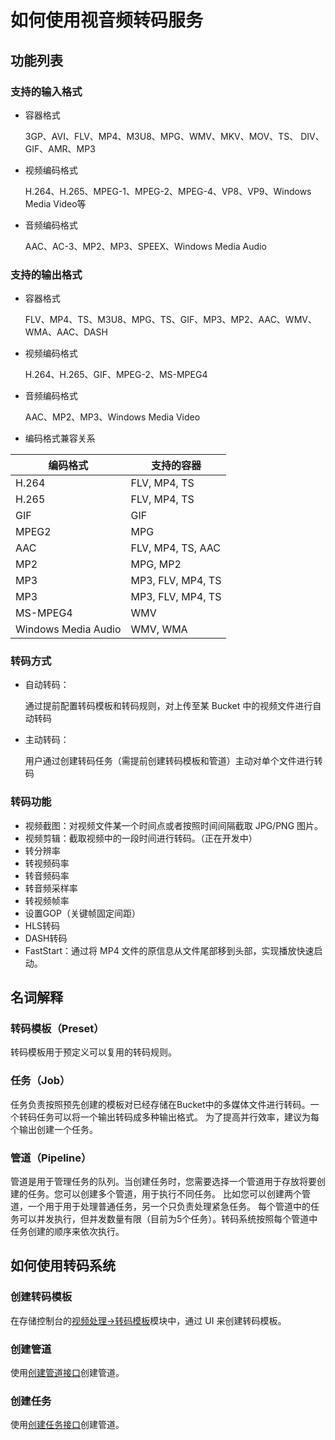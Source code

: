 # 如何使用视音频转码服务

## 功能列表

### 支持的输入格式

- 容器格式

  3GP、AVI、FLV、MP4、M3U8、MPG、WMV、MKV、MOV、TS、 DIV、GIF、AMR、MP3

- 视频编码格式

  H.264、H.265、MPEG-1、MPEG-2、MPEG-4、VP8、VP9、Windows Media Video等

- 音频编码格式

  AAC、AC-3、MP2、MP3、SPEEX、Windows Media Audio

### 支持的输出格式

- 容器格式

  FLV、MP4、TS、M3U8、MPG、TS、GIF、MP3、MP2、AAC、WMV、WMA、AAC、DASH

- 视频编码格式

  H.264、H.265、GIF、MPEG-2、MS-MPEG4

- 音频编码格式

  AAC、MP2、MP3、Windows Media Video

- 编码格式兼容关系

|  编码格式   | 支持的容器    |
| ----------  | ---           |
| H.264       |  FLV, MP4, TS |
| H.265       |  FLV, MP4, TS |
| GIF         |  GIF          |
| MPEG2       |  MPG          |
| AAC         |  FLV, MP4, TS, AAC |
| MP2         |  MPG, MP2     |
| MP3         |  MP3, FLV, MP4, TS|
| MP3         |  MP3, FLV, MP4, TS|
| MS-MPEG4    |  WMV          |
| Windows Media Audio |  WMV, WMA |



### 转码方式

- 自动转码：

  通过提前配置转码模板和转码规则，对上传至某 Bucket 中的视频文件进行自动转码

- 主动转码：

  用户通过创建转码任务（需提前创建转码模板和管道）主动对单个文件进行转码 

### 转码功能

- 视频截图：对视频文件某一个时间点或者按照时间间隔截取 JPG/PNG 图片。
- 视频剪辑：截取视频中的一段时间进行转码。（正在开发中）
- 转分辨率
- 转视频码率
- 转音频码率
- 转音频采样率
- 转视频帧率
- 设置GOP（关键帧固定间距）
- HLS转码
- DASH转码
- FastStart：通过将 MP4 文件的原信息从文件尾部移到头部，实现播放快速启动。


## 名词解释

### 转码模板（Preset）

转码模板用于预定义可以复用的转码规则。

###  任务（Job）

任务负责按照预先创建的模板对已经存储在Bucket中的多媒体文件进行转码。一个转码任务可以将一个输出转码成多种输出格式。
为了提高并行效率，建议为每个输出创建一个任务。

### 管道（Pipeline）

管道是用于管理任务的队列。当创建任务时，您需要选择一个管道用于存放将要创建的任务。您可以创建多个管道，用于执行不同任务。
比如您可以创建两个管道，一个用于用于处理普通任务，另一个只负责处理紧急任务。
每个管道中的任务可以并发执行，但并发数量有限（目前为5个任务）。转码系统按照每个管道中任务创建的顺序来依次执行。


## 如何使用转码系统

### 创建转码模板

在存储控制台的[视频处理->转码模板](http://cwn-ss.bscstorage.com/#/video/template)模块中，通过 UI 来创建转码模板。

### 创建管道

使用[创建管道接口](/doc/transcoder/apis/pipeline/create_pipeline.html)创建管道。

### 创建任务

使用[创建任务接口](/doc/transcoder/apis/job/create_job.html)创建管道。
